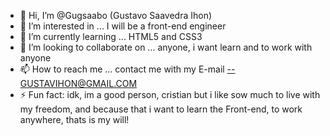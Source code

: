 - 👋 Hi, I’m @Gugsaabo (Gustavo Saavedra Ihon)
- 👀 I’m interested in ... I will be a front-end engineer
- 🌱 I’m currently learning ... HTML5 and CSS3
- 💞️ I’m looking to collaborate on ... anyone, i want learn and to work with anyone
- 📫 How to reach me ... contact me with my E-mail --GUSTAVIHON@GMAIL.COM
- ⚡ Fun fact: idk, im a good person, cristian but i like sow much to live with my freedom, and because that i want to learn the Front-end, to work anywhere, thats is my will! 

<!---
Gugsaabo/Gugsaabo is a ✨ special ✨ repository because its `README.md` (this file) appears on your GitHub profile.
You can click the Preview link to take a look at your changes.
--->
